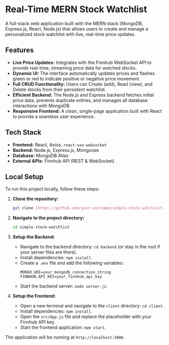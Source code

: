 # Real-Time MERN Stock Watchlist

A full-stack web application built with the MERN stack (MongoDB, Express.js, React, Node.js) that allows users to create and manage a personalized stock watchlist with live, real-time price updates.



## Features

* **Live Price Updates:** Integrates with the Finnhub WebSocket API to provide real-time, streaming price data for watched stocks.
* **Dynamic UI:** The interface automatically updates prices and flashes green or red to indicate positive or negative price movement.
* **Full CRUD Functionality:** Users can Create (add), Read (view), and Delete stocks from their persistent watchlist.
* **Efficient Backend:** The Node.js and Express backend fetches initial price data, prevents duplicate entries, and manages all database interactions with MongoDB.
* **Responsive Frontend:** A clean, single-page application built with React to provide a seamless user experience.

## Tech Stack

* **Frontend:** React, Axios, `react-use-websocket`
* **Backend:** Node.js, Express.js, Mongoose
* **Database:** MongoDB Atlas
* **External APIs:** Finnhub API (REST & WebSocket)

## Local Setup

To run this project locally, follow these steps:

1.  **Clone the repository:**
    ```bash
    git clone [https://github.com/your-username/simple-stock-watchlist.git](https://github.com/your-username/simple-stock-watchlist.git)
    ```

2.  **Navigate to the project directory:**
    ```bash
    cd simple-stock-watchlist
    ```

3.  **Setup the Backend:**
    * Navigate to the backend directory: `cd backend` (or stay in the root if your server files are there).
    * Install dependencies: `npm install`.
    * Create a `.env` file and add the following variables:
        ```
        MONGO_URI=your_mongodb_connection_string
        FINNHUB_API_KEY=your_finnhub_api_key
        ```
    * Start the backend server: `node server.js`.

4.  **Setup the Frontend:**
    * Open a new terminal and navigate to the `client` directory: `cd client`.
    * Install dependencies: `npm install`.
    * Open the `src/App.js` file and replace the placeholder with your Finnhub API key.
    * Start the frontend application: `npm start`.

The application will be running at `http://localhost:3000`.

